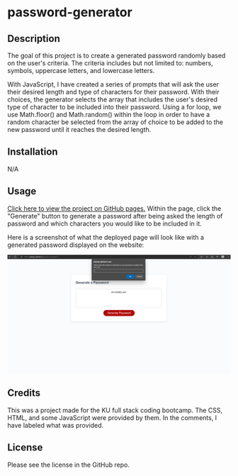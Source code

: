 # password-generator

## Description

The goal of this project is to create a generated password randomly based on the user's criteria. The criteria includes but not limited to: numbers, symbols, uppercase letters, and lowercase letters. 

With JavaScript, I have created a series of prompts that will ask the user their desired length and type of characters for their password. With their choices, the generator selects the array that includes the user's desired type of character to be included into their password. Using a for loop, we use Math.floor() and Math.random() within the loop in order to have a random character be selected from the array of choice to be added to the new password until it reaches the desired length.

## Installation

N/A

## Usage

[Click here to view the project on GitHub pages.](https://jxdang1.github.io/password-generator/) Within the page, click the "Generate" button to generate a password after being asked the length of password and which characters you would like to be included in it.

Here is a screenshot of what the deployed page will look like with a generated password displayed on the website:

![Image of password generator project](./assets/password-generator-ss.png)



## Credits

This was a project made for the KU full stack coding bootcamp. The CSS, HTML, and some JavaScript were provided by them. In the comments, I have labeled what was provided. 

## License

Please see the license in the GitHub repo.